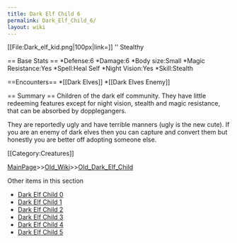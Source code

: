 ```yaml
---
title: Dark Elf Child 6
permalink: Dark_Elf_Child_6/
layout: wiki
---
```

[[File:Dark_elf_kid.png|100px|link=]] '' Stealthy

== Base Stats ==
*Defense:6
*Damage:6
*Body size:Small
*Magic Resistance:Yes
*Spell:Heal Self
*Night Vision:Yes
*Skill:Stealth

==Encounters==
*[[Dark Elves]]
*[[Dark Elves Enemy]]

== Summary ==
Children of the dark elf community. They have little redeeming features except for night vision, stealth and magic resistance, that can be absorbed by dopplegangers.

They are reportedly ugly and have terrible manners (ugly is the new cute). If you are an enemy of dark elves then you can capture and convert them but honestly you are better off adopting someone else.

[[Category:Creatures]]

[MainPage](/keeperrl_wiki/ "wikilink")>>[Old_Wiki](/keeperrl_wiki/Old_Wiki "wikilink")>>[Old_Dark_Elf_Child](/keeperrl_wiki/Old_Dark_Elf_Child "wikilink")

Other items in this section
-    [Dark Elf Child 0](/keeperrl_wiki/Dark_Elf_Child_0 "wikilink")
-    [Dark Elf Child 1](/keeperrl_wiki/Dark_Elf_Child_1 "wikilink")
-    [Dark Elf Child 2](/keeperrl_wiki/Dark_Elf_Child_2 "wikilink")
-    [Dark Elf Child 3](/keeperrl_wiki/Dark_Elf_Child_3 "wikilink")
-    [Dark Elf Child 4](/keeperrl_wiki/Dark_Elf_Child_4 "wikilink")
-    [Dark Elf Child 5](/keeperrl_wiki/Dark_Elf_Child_5 "wikilink")
